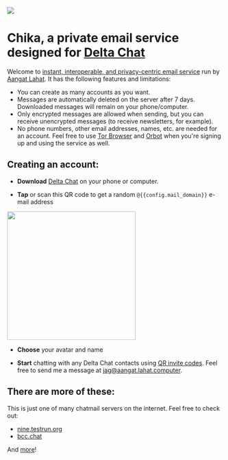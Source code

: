 
<img class="banner" src="collage-top.png"/>

# Chika, a private email service designed for [Delta Chat](https://delta.chat) 

Welcome to [instant, interoperable, and privacy-centric email service](https://delta.chat/chatmail) run by [Aangat Lahat](https://aangat.lahat.computer). It has the following features and limitations:

- You can create as many accounts as you want.
- Messages are automatically deleted on the server after 7 days. Downloaded messages will remain on your phone/computer.
- Only encrypted messages are allowed when sending, but you can receive unencrypted messages (to receive newsletters, for example).
- No phone numbers, other email addresses, names, etc. are needed for an account. Feel free to use [Tor Browser](https://torproject.org) and [Orbot](https://orbot.app/) when you're signing up and using the service as well.

## Creating an account:

- **Download** [Delta Chat](https://delta.chat) on your phone or computer.

- **Tap** or scan this QR code to get a random `@{{config.mail_domain}}` e-mail address

<a href="DCACCOUNT:https://{{ config.mail_domain }}/new">
    <img width=300 style="float: none;" src="qr-chatmail-invite-{{config.mail_domain}}.png" /></a>

- **Choose** your avatar and name

- **Start** chatting with any Delta Chat contacts using [QR invite codes](https://delta.chat/en/help#howtoe2ee). Feel free to send me a message at [jag@aangat.lahat.computer](https://i.delta.chat/#8E071610C91955716231BF83F372F6F66711BF27&a=jag%40aangat.lahat.computer&n=Jag%20Talon&i=eHAJEholYVq&s=9pYlgM6Bezd).

## There are more of these:

This is just one of many chatmail servers on the internet. Feel free to check out:

- [nine.testrun.org](https://nine.testrun.org)
- [bcc.chat](https://bcc.chat)

And [more](https://delta.chat/chatmail)!


